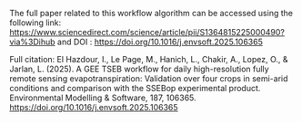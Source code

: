 The full paper related to this workflow algorithm can be accessed using the following link: https://www.sciencedirect.com/science/article/pii/S1364815225000490?via%3Dihub
and DOI : https://doi.org/10.1016/j.envsoft.2025.106365

Full citation:
El Hazdour, I., Le Page, M., Hanich, L., Chakir, A., Lopez, O., & Jarlan, L. (2025). A GEE TSEB workflow for daily high-resolution fully remote sensing evapotranspiration: Validation over four crops in semi-arid conditions and comparison with the SSEBop experimental product. Environmental Modelling & Software, 187, 106365. https://doi.org/10.1016/j.envsoft.2025.106365


